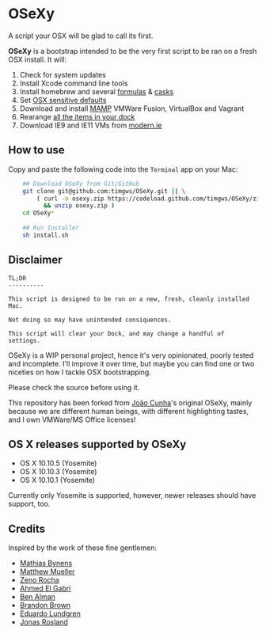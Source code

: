 # OSeXy
A script your OSX will be glad to call its first.

**OSeXy** is a bootstrap intended to be the very first script to be ran on a fresh OSX install. It will:

1. Check for system updates
2. Install Xcode command line tools
3. Install homebrew and several [formulas](https://github.com/timgws/OSeXy/blob/master/Brewfile) & [casks](https://github.com/timgws/OSeXy/blob/master/Caskfile)
4. Set [OSX sensitive defaults](https://github.com/timgws/OSeXy/blob/master/osx.sh)
5. Download and install [MAMP](https://www.mamp.info) VMWare Fusion, VirtualBox and Vagrant
6. Rearange [all the items in your dock](https://github.com/timgws/OSeXy/blob/master/dock.sh)
7. Download IE9 and IE11 VMs from [modern.ie](https://www.modern.ie/en-us/virtualization-tools#downloads)

## How to use

Copy and paste the following code into the `Terminal` app on your Mac:

```bash
    ## Download OSeXy from Git/GitHub
    git clone git@github.com:timgws/OSeXy.git || \
        ( curl -o osexy.zip https://codeload.github.com/timgws/OSeXy/zip/master \
          && unzip osexy.zip )
    cd OSeXy*
    
    ## Run Installer
    sh install.sh
```

## Disclaimer

    TL;DR
    ----------
    
    This script is designed to be run on a new, fresh, cleanly installed Mac.
    
    Not doing so may have unintended consiquences.
    
    This script will clear your Dock, and may change a handful of settings.

OSeXy is a WIP personal project, hence it's very opinionated, poorly tested and incomplete. I'll improve it over time, but maybe you can find one or two niceties on how I tackle OSX bootstrapping.

Please check the source before using it.

This repository has been forked from [João Cunha](https://github.com/joaocunha)'s original OSeXy, mainly because we are different human beings, with different highlighting tastes, and I own VMWare/MS Office licenses!

## OS X releases supported by OSeXy

* OS X 10.10.5 (Yosemite)
* OS X 10.10.3 (Yosemite)
* OS X 10.10.1 (Yosemite)

Currently only Yosemite is supported, however, newer releases should have support, too.

## Credits
Inspired by the work of these fine gentlemen:

* [Mathias Bynens](https://github.com/mathiasbynens/dotfiles)
* [Matthew Mueller](http://lapwinglabs.com/blog/hacker-guide-to-setting-up-your-mac)
* [Zeno Rocha](https://gist.github.com/zenorocha/7159780)
* [Ahmed El Gabri](https://github.com/ahmedelgabri/dotfiles)
* [Ben Alman](https://github.com/cowboy/dotfiles)
* [Brandon Brown](https://gist.github.com/brandonb927/3195465)
* [Eduardo Lundgren](https://github.com/eduardolundgren/dotfiles)
* [Jonas Rosland](https://github.com/virtualswede/osx-bootstrap)
